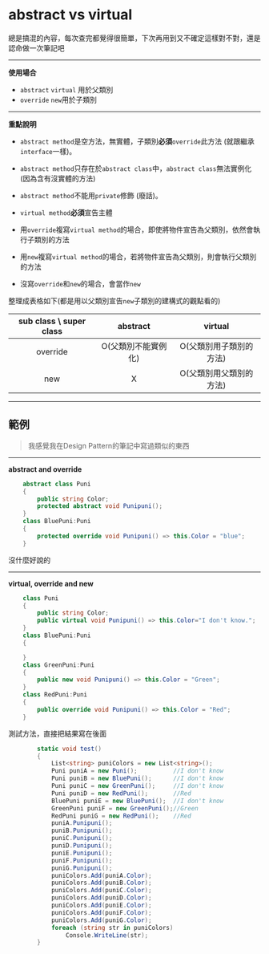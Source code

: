 # abstract vs virtual

總是搞混的內容，每次查完都覺得很簡單，下次再用到又不確定這樣對不對，還是認命做一次筆記吧

---

**使用場合**

* `abstract` `virtual` 用於父類別
* `override` `new`用於子類別

---

**重點說明**

* `abstract method`是空方法，無實體，子類別**必須**`override`此方法 (就跟繼承`interface`一樣)。
* `abstract method`只存在於`abstract class`中，`abstract class`無法實例化 (因為含有沒實體的方法)
* `abstract method`不能用`private`修飾 (廢話)。

* `virtual method`**必須**宣告主體
* 用`override`複寫`virtual method`的場合，即使將物件宣告為父類別，依然會執行子類別的方法
* 用`new`複寫`virtual method`的場合，若將物件宣告為父類別，則會執行父類別的方法
* 沒寫`override`和`new`的場合，會當作`new`



整理成表格如下(都是用以父類別宣告`new`子類別的建構式的觀點看的)

| sub class \ super class |      abstract       |         virtual         |
| :---------------------: | :-----------------: | :---------------------: |
|        override         | O(父類別不能實例化) | O(父類別用子類別的方法) |
|           new           |          X          | O(父類別用父類別的方法) |

---

## 範例

>  我感覺我在Design Pattern的筆記中寫過類似的東西

---

**abstract and override**

```c#
    abstract class Puni
    {
        public string Color;
        protected abstract void Punipuni();
    }
    class BluePuni:Puni
    {
        protected override void Punipuni() => this.Color = "blue";
    }
```

沒什麼好說的

---

**virtual, override and new**

```C#
    class Puni
    {
        public string Color;
        public virtual void Punipuni() => this.Color="I don't know.";
    }
    class BluePuni:Puni
    {

    }
    class GreenPuni:Puni
    {
        public new void Punipuni() => this.Color = "Green";
    }
    class RedPuni:Puni
    {
        public override void Punipuni() => this.Color = "Red";
    }
```

測試方法，直接把結果寫在後面

```C#
        static void test()
        {
            List<string> puniColors = new List<string>();
            Puni puniA = new Puni();          //I don't know
            Puni puniB = new BluePuni();      //I don't know
            Puni puniC = new GreenPuni();     //I don't know
            Puni puniD = new RedPuni();       //Red
            BluePuni puniE = new BluePuni();  //I don't know
            GreenPuni puniF = new GreenPuni();//Green
            RedPuni puniG = new RedPuni();    //Red
            puniA.Punipuni();
            puniB.Punipuni();
            puniC.Punipuni();
            puniD.Punipuni();
            puniE.Punipuni();
            puniF.Punipuni();
            puniG.Punipuni();
            puniColors.Add(puniA.Color);
            puniColors.Add(puniB.Color);
            puniColors.Add(puniC.Color);
            puniColors.Add(puniD.Color);
            puniColors.Add(puniE.Color);
            puniColors.Add(puniF.Color);
            puniColors.Add(puniG.Color);
            foreach (string str in puniColors)
                Console.WriteLine(str);
        }
```

